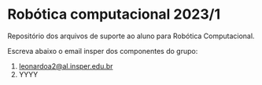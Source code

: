 # Robótica computacional 2023/1 

Repositório dos arquivos de suporte ao aluno para Robótica Computacional.

Escreva abaixo o email insper dos componentes do grupo:

1. leonardoa2@al.insper.edu.br
2. YYYY
